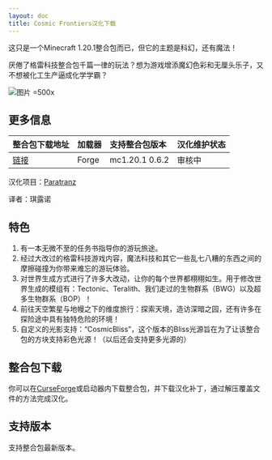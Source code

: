 ```yaml
---
layout: doc
title: Cosmic Frontiers汉化下载
---
```


这只是一个Minecraft 1.20.1整合包而已，但它的主题是科幻，还有魔法！

厌倦了格雷科技整合包千篇一律的玩法？想为游戏增添魔幻色彩和无厘头乐子，又不想被化工生产逼成化学学霸？

![图片 =500x](https://github.com/user-attachments/assets/50ef7a63-93c7-4e9b-88a4-d474d8f9ad95)

<DownloadLinks :methods="[
  { id: 'lanzou', text: '下载汉化', icon: '/imgs/svg/lanzou.svg', link: '/doing' },
  { id: 'curseforge', text: 'i18n自动汉化更新模组', icon: '/imgs/svg/curseforge.svg', link: 'https://www.curseforge.com/api/v1/mods/297404/files/6351071/download' },
  { id: 'github', text: 'Github仓库', icon: '/imgs/svg/github.svg', link: 'https://github.com/VM-Chinese-translate-group/Cosmic-Frontiers-Chinese' },
  { id: 'lazy', text: '懒汉下载', icon: '/imgs/logo/logo_64.png', link: '/doing' }
]" />

## 更多信息

| 整合包下载地址                                                         | 加载器 | 支持整合包版本 | 汉化维护状态 |
| :--------------------------------------------------------------------- | :----- | :------------- | :----------- |
| [链接](https://www.curseforge.com/minecraft/modpacks/cosmic-frontiers) | Forge  | mc1.20.1 0.6.2 | 审核中       |

汉化项目：[Paratranz](https://paratranz.cn/projects/14073)

译者：琪露诺

## 特色

1. 有一本无微不至的任务书指导你的游玩旅途。
2. 经过大改过的格雷科技游戏内容，魔法科技和其它一些乱七八糟的东西之间的摩擦碰撞为你带来难忘的游玩体验。
3. 对世界生成方式进行了许多大改动，让你的每个世界都栩栩如生。用于修改世界生成的模组有：Tectonic、Teralith、我们走过的生物群系（BWG）以及超多生物群系（BOP）！
4. 前往天空繁星与地幔之下的维度旅行：探索天境，造访深暗之园，还有许多在探险途中具有独特危险的环境！
5. 自定义的光影支持：“CosmicBliss”，这个版本的Bliss光源旨在为了让该整合包的方块支持彩色光源！（以后还会支持更多光源的）

## 整合包下载

你可以在[CurseForge](https://www.curseforge.com/minecraft/modpacks/cosmic-frontiers)或启动器内下载整合包，并下载汉化补丁，通过解压覆盖文件的方法完成汉化。

## 支持版本

支持整合包最新版本。

<DocSupport />
